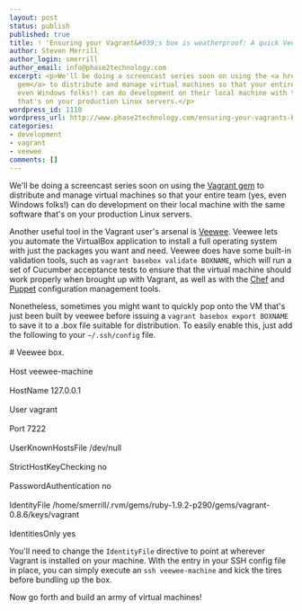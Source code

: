 ```yaml
---
layout: post
status: publish
published: true
title: ! 'Ensuring your Vagrant&#039;s box is weatherproof: A quick Veewee tip'
author: Steven Merrill
author_login: smerrill
author_email: info@phase2technology.com
excerpt: <p>We'll be doing a screencast series soon on using the <a href="http://www.vagrantup.com/">Vagrant
  gem</a> to distribute and manage virtual machines so that your entire team (yes,
  even Windows folks!) can do development on their local machine with the same software
  that's on your production Linux servers.</p>
wordpress_id: 1110
wordpress_url: http://www.phase2technology.com/ensuring-your-vagrants-box-is-weatherproof-a-quick-veewee-tip/
categories:
- development
- vagrant
- veewee
comments: []
---
```

<p>We'll be doing a screencast series soon on using the <a href="http://www.vagrantup.com/">Vagrant gem</a> to distribute and manage virtual machines so that your entire team (yes, even Windows folks!) can do development on their local machine with the same software that's on your production Linux servers.</p></p>
<p>Another useful tool in the Vagrant user's arsenal is <a href="https://github.com/jedi4ever/veewee">Veewee</a>. Veewee lets you automate the VirtualBox application to install a full operating system with just the packages you want and need. Veewee does have some built-in validation tools, such as <code>vagrant basebox validate BOXNAME</code>, which will run a set of Cucumber acceptance tests to ensure that the virtual machine should work properly when brought up with Vagrant, as well as with the <a href="http://www.opscode.com/chef/">Chef</a> and <a href="http://puppetlabs.com/">Puppet</a> configuration management tools.</p></p>
<p>Nonetheless, sometimes you might want to quickly pop onto the VM that's just been built by veewee before issuing a <code>vagrant basebox export BOXNAME</code> to save it to a .box file suitable for distribution. To easily enable this, just add the following to your <code>~/.ssh/config</code> file.</p></p>
<p>
<div class="geshifilter">
<div class="php geshifilter-php"><span class="co2"># Veewee box.<br /><br />
</span>Host veewee<span class="sy0">-</span>machine<br /><br />
  HostName 127<span class="sy0">.</span>0<span class="sy0">.</span>0<span class="sy0">.</span>1<br /><br />
  User vagrant<br /><br />
  Port <span class="nu0">7222</span><br /><br />
  UserKnownHostsFile <span class="sy0">/</span>dev<span class="sy0">/</span><span class="kw4">null</span><br /><br />
  StrictHostKeyChecking no<br /><br />
  PasswordAuthentication no<br /><br />
  IdentityFile <span class="sy0">/</span>home<span class="sy0">/</span>smerrill<span class="sy0">/.</span>rvm<span class="sy0">/</span>gems<span class="sy0">/</span>ruby<span class="sy0">-</span>1<span class="sy0">.</span>9<span class="sy0">.</span>2<span class="sy0">-</span>p290<span class="sy0">/</span>gems<span class="sy0">/</span>vagrant<span class="sy0">-</span>0<span class="sy0">.</span>8<span class="sy0">.</span>6<span class="sy0">/</span>keys<span class="sy0">/</span>vagrant<br /><br />
  IdentitiesOnly yes</div></div></p></p>
<p>You'll need to change the <code>IdentityFile</code> directive to point at wherever Vagrant is installed on your machine. With the entry in your SSH config file in place, you can simply execute an <code>ssh veewee-machine</code> and kick the tires before bundling up the box.</p></p>
<p>Now go forth and build an army of virtual machines!</p></p>
